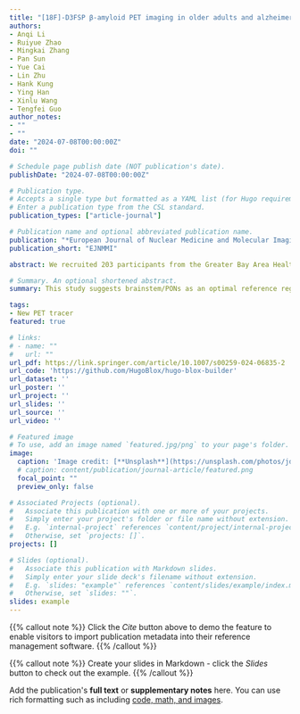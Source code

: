 ```yaml
---
title: "[18F]-D3FSP β-amyloid PET imaging in older adults and alzheimer’s disease"
authors:
- Anqi Li
- Ruiyue Zhao
- Mingkai Zhang
- Pan Sun
- Yue Cai
- Lin Zhu
- Hank Kung
- Ying Han
- Xinlu Wang
- Tengfei Guo
author_notes:
- ""
- ""
date: "2024-07-08T00:00:00Z"
doi: ""

# Schedule page publish date (NOT publication's date).
publishDate: "2024-07-08T00:00:00Z"

# Publication type.
# Accepts a single type but formatted as a YAML list (for Hugo requirements).
# Enter a publication type from the CSL standard.
publication_types: ["article-journal"]

# Publication name and optional abbreviated publication name.
publication: "*European Journal of Nuclear Medicine and Molecular Imaging*"
publication_short: "EJNMMI"

abstract: We recruited 203 participants from the Greater Bay Area Healthy Aging Brain Study (GHABS) to undergo [18F]-D3FSP Aβ PET imaging. We analyzed plasma Aβ42/Aβ40, p-Tau181, glial fibrillary acidic protein (GFAP), and neurofilament light (NfL) using the Simoa platform. We compared the standardized uptake value (SUV) of five reference regions (cerebellum, cerebellum cortex, brainstem/PONs, white matter, composite of the four regions above) and AD typical cortical region (COMPOSITE) SUVR among different clinical groups. The association of D3FSP SUVR with plasma biomarkers, imaging biomarkers, and cognition was also investigated.Brainstem/PONs SUV showed the lowest fluctuation across diagnostic groups, and COMPOSITE D3FSP SUVR had an enormous effect distinguishing cognitively impaired (CI) individuals from cognitively unimpaired (CU) individuals. COMPOSITE SUVR (Referred to brainstem/PONs) was positively correlated with p-Tau181 (p < 0.001), GFAP (p < 0.001), NfL (p = 0.014) in plasma and temporal-metaROI tau deposition (p < 0.001), and negatively related to plasma Aβ42/Aβ40 (p < 0.001), temporal-metaROI cortical thickness (p < 0.01), residual hippocampal volume (p < 0.001) and cognition (p < 0.001). The voxel-wise analysis replicated these findings.

# Summary. An optional shortened abstract.
summary: This study suggests brainstem/PONs as an optimal reference region for calculating D3FSP SUVR to quantify cortical Aβ plaques in the brain. [18F]-D3FSP could distinguish CI from CU and strongly correlates with well-established plasma biomarkers, tau PET, neurodegeneration, and cognitive decline. However, future head-to-head comparisons of [18F]-D3FSP PET images with other validated Aβ PET tracers or postmortem results are crucial.

tags:
- New PET tracer
featured: true

# links:
# - name: ""
#   url: ""
url_pdf: https://link.springer.com/article/10.1007/s00259-024-06835-2
url_code: 'https://github.com/HugoBlox/hugo-blox-builder'
url_dataset: ''
url_poster: ''
url_project: ''
url_slides: ''
url_source: ''
url_video: ''

# Featured image
# To use, add an image named `featured.jpg/png` to your page's folder. 
image:
  caption: 'Image credit: [**Unsplash**](https://unsplash.com/photos/jdD8gXaTZsc)'
  # caption: content/publication/journal-article/featured.png
  focal_point: ""
  preview_only: false

# Associated Projects (optional).
#   Associate this publication with one or more of your projects.
#   Simply enter your project's folder or file name without extension.
#   E.g. `internal-project` references `content/project/internal-project/index.md`.
#   Otherwise, set `projects: []`.
projects: []

# Slides (optional).
#   Associate this publication with Markdown slides.
#   Simply enter your slide deck's filename without extension.
#   E.g. `slides: "example"` references `content/slides/example/index.md`.
#   Otherwise, set `slides: ""`.
slides: example
---
```


{{% callout note %}}
Click the *Cite* button above to demo the feature to enable visitors to import publication metadata into their reference management software.
{{% /callout %}}

{{% callout note %}}
Create your slides in Markdown - click the *Slides* button to check out the example.
{{% /callout %}}

Add the publication's **full text** or **supplementary notes** here. You can use rich formatting such as including [code, math, and images](https://docs.hugoblox.com/content/writing-markdown-latex/).
